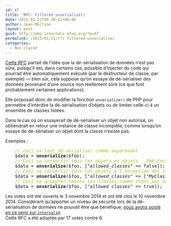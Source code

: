 ```yaml
---
id: 47
title: 'RFC: Filtered unserialize()'
date: 2015-01-21T08:30:21+00:00
author: Jean Molliné
layout: post
guid: http://php-internals.afup.org/?p=47
permalink: /2015/01/21/rfc-filtered-unserialize/
categories:
  - Non classé
---
```

[Cette RFC](https://wiki.php.net/rfc/secure_unserialize) partait de l&rsquo;idée que la dé-sérialisation de données n&rsquo;est pas sûre, puisqu&rsquo;il est, dans certains cas, possible d&rsquo;injecter du code qui pourrait être automatiquement exécuté (par le destructeur de classe, par exemple) &#8212; bien sûr, cela suppose qu&rsquo;on essaye de dé-sérialiser des données provenant d&rsquo;une source non réellement sûre (ce que font probablement certaines applications).

Elle proposait donc de modifier la fonction `unserialize()` de PHP pour permettre d&rsquo;interdire la dé-sérialisation d&rsquo;objets ou de limiter celle-ci à un ensemble de classes listées.

Dans le cas où on essayerait de dé-sérialiser un objet non autorisé, on obtiendrait en retour une instance de classe incomplète, comme lorsqu&rsquo;on essaye de dé-sérialiser un objet dont la classe n&rsquo;existe pas.

Exemples :

<pre class="php code php" style="padding-left: 30px"><span class="sy0"><span style="color: #99cc00"><em>// ceci va tout dé-sérialiser comme auparavant</em></span>
$data = <strong>unserialize</strong>($foo);
<span style="color: #99cc00"><em>// Ceci va convertir tous les objets en objets __PHP_Incomplete_Class</em></span>
$data = <strong>unserialize</strong>($foo, ["<em>allowed_classes</em>" =&gt; false]);
<span style="color: #99cc00"><em>// Ceci va convertir tous les objets à l'exception des instances de MyClass et de MyClass2 en objets __PHP_Incomplete_Class</em></span>
$data = <strong>unserialize</strong>($foo, ["<em>allowed_classes</em>" =&gt; ["<em>MyClass</em>", "<em>MyClass2</em>"]);
<span style="color: #99cc00"><em>// Ceci va accepter toutes les classes comme étant par défaut</em></span>
$data = <strong>unserialize</strong>($foo, ["<em>allowed_classes</em>" =&gt; true]);</span></pre>

Les votes ont été ouverts le 3 novembre 2014 et ont été clos le 10 novembre 2014. Considérant qu&rsquo;apporter un niveau de sécurité lors de la dé-sérialisation de données ne pouvait être que bénéfique, [nous avons posté en ce sens sur `internals@`](http://news.php.net/php.internals/78859).  
Cette RFC a été adoptée par 17 votes contre 6.